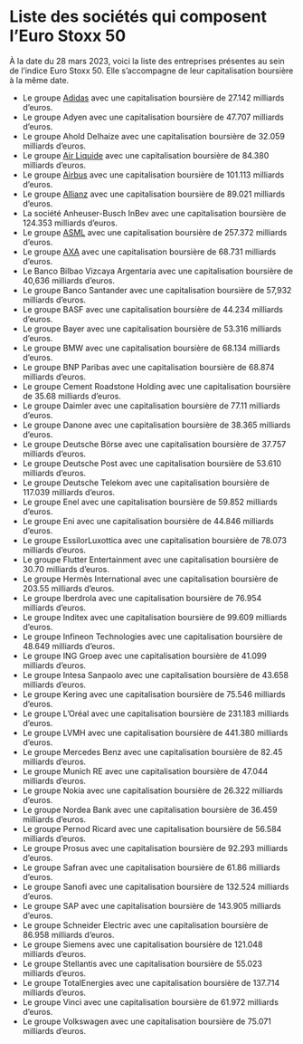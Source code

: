 # Liste des sociétés qui composent l’Euro Stoxx 50

À la date du 28 mars 2023, voici la liste des entreprises présentes au sein de l’indice Euro Stoxx 50. Elle s’accompagne de leur capitalisation boursière à la même date.

- Le groupe [Adidas](https://www.strategie-bourse.com/action-adidas.html) avec une capitalisation boursière de 27.142 milliards d’euros.
- Le groupe Adyen avec une capitalisation boursière de 47.707 milliards d’euros.
- Le groupe Ahold Delhaize avec une capitalisation boursière de 32.059 milliards d’euros.
- Le groupe [Air Liquide](https://www.strategie-bourse.com/action-air-liquide.html) avec une capitalisation boursière de 84.380  milliards d’euros.
- Le groupe [Airbus](https://www.strategie-bourse.com/action-airbus.html) avec une capitalisation boursière de 101.113 milliards d’euros.
- Le groupe [Allianz](https://www.strategie-bourse.com/allianz.html) avec une capitalisation boursière de 89.021 milliards d’euros.
- La société Anheuser-Busch InBev avec une capitalisation boursière de 124.353 milliards d’euros.
- Le groupe [ASML](https://www.strategie-bourse.com/action-asml.html) avec une capitalisation boursière de 257.372 milliards d’euros.
- Le groupe [AXA](https://www.strategie-bourse.com/action-axa.html) avec une capitalisation boursière de 68.731 milliards d’euros.
- Le Banco Bilbao Vizcaya Argentaria avec une capitalisation boursière de 40,636 milliards d’euros.
- Le groupe Banco Santander avec une capitalisation boursière de 57,932 milliards d’euros.
- Le groupe BASF avec une capitalisation boursière de 44.234 milliards d’euros.
- Le groupe Bayer avec une capitalisation boursière de 53.316 milliards d’euros.
- Le groupe BMW avec une capitalisation boursière de 68.134 milliards d’euros.
- Le groupe BNP Paribas avec une capitalisation boursière de 68.874 milliards d’euros.
- Le groupe Cement Roadstone Holding avec une capitalisation boursière de 35.68 milliards d’euros.
- Le groupe Daimler avec une capitalisation boursière de 77.11 milliards d’euros.
- Le groupe Danone avec une capitalisation boursière de 38.365 milliards d’euros.
- Le groupe Deutsche Börse avec une capitalisation boursière de 37.757 milliards d’euros.
- Le groupe Deutsche Post avec une capitalisation boursière de 53.610 milliards d’euros.
- Le groupe Deutsche Telekom avec une capitalisation boursière de 117.039 milliards d’euros.
- Le groupe Enel avec une capitalisation boursière de 59.852 milliards d’euros.
- Le groupe Eni avec une capitalisation boursière de 44.846 milliards d’euros.
- Le groupe EssilorLuxottica avec une capitalisation boursière de 78.073 milliards d’euros.
- Le groupe Flutter Entertainment avec une capitalisation boursière de 30.70 milliards d’euros.
- Le groupe Hermès International avec une capitalisation boursière de 203.55 milliards d’euros.
- Le groupe Iberdrola avec une capitalisation boursière de 76.954 milliards d’euros.
- Le groupe Inditex avec une capitalisation boursière de 99.609 milliards d’euros.
- Le groupe Infineon Technologies avec une capitalisation boursière de 48.649 milliards d’euros.
- Le groupe ING Groep avec une capitalisation boursière de 41.099 milliards d’euros.
- Le groupe Intesa Sanpaolo avec une capitalisation boursière de 43.658 milliards d’euros.
- Le groupe Kering avec une capitalisation boursière de 75.546 milliards d’euros.
- Le groupe L’Oréal avec une capitalisation boursière de 231.183 milliards d’euros.
- Le groupe LVMH avec une capitalisation boursière de 441.380 milliards d’euros.
- Le groupe Mercedes Benz avec une capitalisation boursière de 82.45 milliards d’euros.
- Le groupe Munich RE avec une capitalisation boursière de 47.044 milliards d’euros.
- Le groupe Nokia avec une capitalisation boursière de 26.322 milliards d’euros.
- Le groupe Nordea Bank avec une capitalisation boursière de 36.459 milliards d’euros.
- Le groupe Pernod Ricard avec une capitalisation boursière de 56.584 milliards d’euros.
- Le groupe Prosus avec une capitalisation boursière de 92.293 milliards d’euros.
- Le groupe Safran avec une capitalisation boursière de 61.86 milliards d’euros.
- Le groupe Sanofi avec une capitalisation boursière de 132.524 milliards d’euros.
- Le groupe SAP avec une capitalisation boursière de 143.905 milliards d’euros.
- Le groupe Schneider Electric avec une capitalisation boursière de 86.958 milliards d’euros.
- Le groupe Siemens avec une capitalisation boursière de 121.048 milliards d’euros.
- Le groupe Stellantis avec une capitalisation boursière de 55.023 milliards d’euros.
- Le groupe TotalEnergies avec une capitalisation boursière de 137.714 milliards d’euros.
- Le groupe Vinci avec une capitalisation boursière de 61.972 milliards d’euros.
- Le groupe Volkswagen avec une capitalisation boursière de 75.071 milliards d’euros.
